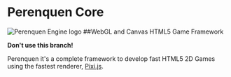 Perenquen Core
===========

![Perenquen Engine logo](https://raw.githubusercontent.com/PerenquenEngine/perenquen-core/dev-v1/media/logo.png)
##WebGL and Canvas HTML5 Game Framework

**Don't use this branch!**

Perenquen it's a complete framework to develop fast HTML5 2D Games using the fastest renderer, [Pixi.js](https://github.com/GoodBoyDigital/pixi.js).